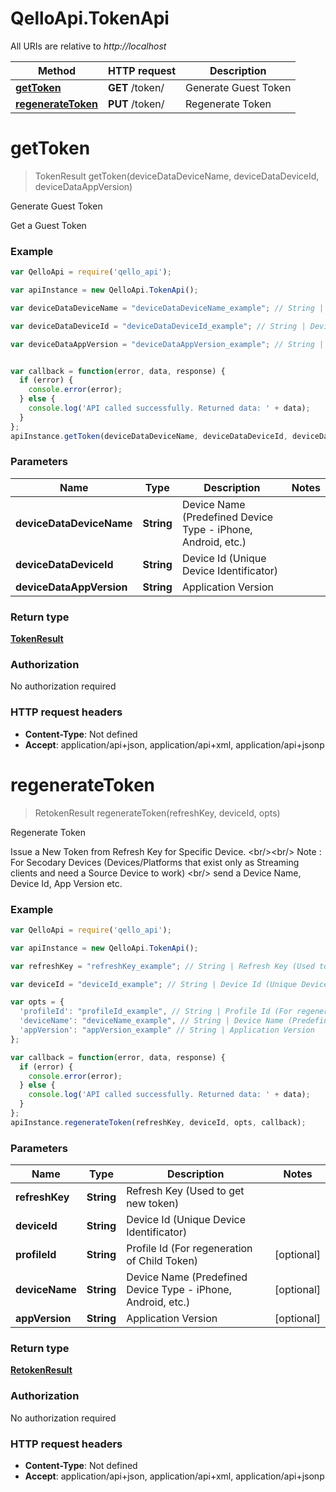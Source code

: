 # QelloApi.TokenApi

All URIs are relative to *http://localhost*

Method | HTTP request | Description
------------- | ------------- | -------------
[**getToken**](TokenApi.md#getToken) | **GET** /token/ | Generate Guest Token
[**regenerateToken**](TokenApi.md#regenerateToken) | **PUT** /token/ | Regenerate Token


<a name="getToken"></a>
# **getToken**
> TokenResult getToken(deviceDataDeviceName, deviceDataDeviceId, deviceDataAppVersion)

Generate Guest Token

Get a Guest Token

### Example
```javascript
var QelloApi = require('qello_api');

var apiInstance = new QelloApi.TokenApi();

var deviceDataDeviceName = "deviceDataDeviceName_example"; // String | Device Name (Predefined Device Type - iPhone, Android, etc.)

var deviceDataDeviceId = "deviceDataDeviceId_example"; // String | Device Id (Unique Device Identificator)

var deviceDataAppVersion = "deviceDataAppVersion_example"; // String | Application Version


var callback = function(error, data, response) {
  if (error) {
    console.error(error);
  } else {
    console.log('API called successfully. Returned data: ' + data);
  }
};
apiInstance.getToken(deviceDataDeviceName, deviceDataDeviceId, deviceDataAppVersion, callback);
```

### Parameters

Name | Type | Description  | Notes
------------- | ------------- | ------------- | -------------
 **deviceDataDeviceName** | **String**| Device Name (Predefined Device Type - iPhone, Android, etc.) | 
 **deviceDataDeviceId** | **String**| Device Id (Unique Device Identificator) | 
 **deviceDataAppVersion** | **String**| Application Version | 

### Return type

[**TokenResult**](TokenResult.md)

### Authorization

No authorization required

### HTTP request headers

 - **Content-Type**: Not defined
 - **Accept**: application/api+json, application/api+xml, application/api+jsonp

<a name="regenerateToken"></a>
# **regenerateToken**
> RetokenResult regenerateToken(refreshKey, deviceId, opts)

Regenerate Token

Issue a New Token from Refresh Key for Specific Device. &lt;br/&gt;&lt;br/&gt; Note : For Secodary Devices (Devices/Platforms that exist only as Streaming clients and need a Source Device to work) &lt;br/&gt; send a Device Name, Device Id, App Version etc.

### Example
```javascript
var QelloApi = require('qello_api');

var apiInstance = new QelloApi.TokenApi();

var refreshKey = "refreshKey_example"; // String | Refresh Key (Used to get new token)

var deviceId = "deviceId_example"; // String | Device Id (Unique Device Identificator)

var opts = { 
  'profileId': "profileId_example", // String | Profile Id (For regeneration of Child Token)
  'deviceName': "deviceName_example", // String | Device Name (Predefined Device Type - iPhone, Android, etc.)
  'appVersion': "appVersion_example" // String | Application Version
};

var callback = function(error, data, response) {
  if (error) {
    console.error(error);
  } else {
    console.log('API called successfully. Returned data: ' + data);
  }
};
apiInstance.regenerateToken(refreshKey, deviceId, opts, callback);
```

### Parameters

Name | Type | Description  | Notes
------------- | ------------- | ------------- | -------------
 **refreshKey** | **String**| Refresh Key (Used to get new token) | 
 **deviceId** | **String**| Device Id (Unique Device Identificator) | 
 **profileId** | **String**| Profile Id (For regeneration of Child Token) | [optional] 
 **deviceName** | **String**| Device Name (Predefined Device Type - iPhone, Android, etc.) | [optional] 
 **appVersion** | **String**| Application Version | [optional] 

### Return type

[**RetokenResult**](RetokenResult.md)

### Authorization

No authorization required

### HTTP request headers

 - **Content-Type**: Not defined
 - **Accept**: application/api+json, application/api+xml, application/api+jsonp


